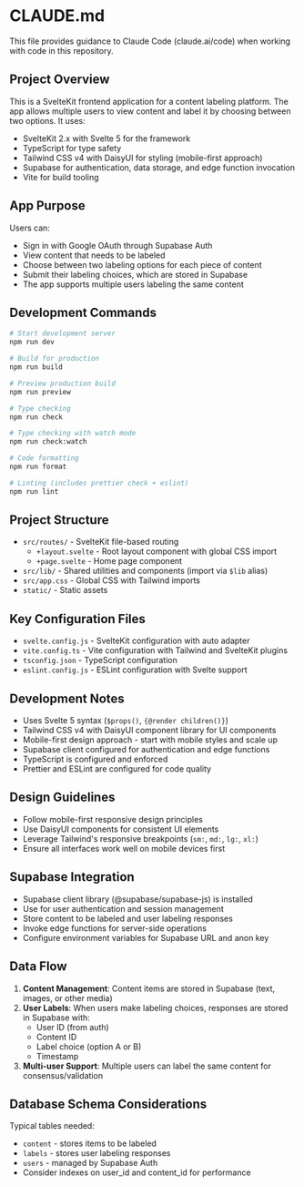 # CLAUDE.md

This file provides guidance to Claude Code (claude.ai/code) when working with code in this repository.

## Project Overview

This is a SvelteKit frontend application for a content labeling platform. The app allows multiple users to view content and label it by choosing between two options. It uses:

- SvelteKit 2.x with Svelte 5 for the framework
- TypeScript for type safety
- Tailwind CSS v4 with DaisyUI for styling (mobile-first approach)
- Supabase for authentication, data storage, and edge function invocation
- Vite for build tooling

## App Purpose

Users can:

- Sign in with Google OAuth through Supabase Auth
- View content that needs to be labeled
- Choose between two labeling options for each piece of content
- Submit their labeling choices, which are stored in Supabase
- The app supports multiple users labeling the same content

## Development Commands

```bash
# Start development server
npm run dev

# Build for production
npm run build

# Preview production build
npm run preview

# Type checking
npm run check

# Type checking with watch mode
npm run check:watch

# Code formatting
npm run format

# Linting (includes prettier check + eslint)
npm run lint
```

## Project Structure

- `src/routes/` - SvelteKit file-based routing
  - `+layout.svelte` - Root layout component with global CSS import
  - `+page.svelte` - Home page component
- `src/lib/` - Shared utilities and components (import via `$lib` alias)
- `src/app.css` - Global CSS with Tailwind imports
- `static/` - Static assets

## Key Configuration Files

- `svelte.config.js` - SvelteKit configuration with auto adapter
- `vite.config.ts` - Vite configuration with Tailwind and SvelteKit plugins
- `tsconfig.json` - TypeScript configuration
- `eslint.config.js` - ESLint configuration with Svelte support

## Development Notes

- Uses Svelte 5 syntax (`$props()`, `{@render children()}`)
- Tailwind CSS v4 with DaisyUI component library for UI components
- Mobile-first design approach - start with mobile styles and scale up
- Supabase client configured for authentication and edge functions
- TypeScript is configured and enforced
- Prettier and ESLint are configured for code quality

## Design Guidelines

- Follow mobile-first responsive design principles
- Use DaisyUI components for consistent UI elements
- Leverage Tailwind's responsive breakpoints (`sm:`, `md:`, `lg:`, `xl:`)
- Ensure all interfaces work well on mobile devices first

## Supabase Integration

- Supabase client library (@supabase/supabase-js) is installed
- Use for user authentication and session management
- Store content to be labeled and user labeling responses
- Invoke edge functions for server-side operations
- Configure environment variables for Supabase URL and anon key

## Data Flow

1. **Content Management**: Content items are stored in Supabase (text, images, or other media)
2. **User Labels**: When users make labeling choices, responses are stored in Supabase with:
   - User ID (from auth)
   - Content ID
   - Label choice (option A or B)
   - Timestamp
3. **Multi-user Support**: Multiple users can label the same content for consensus/validation

## Database Schema Considerations

Typical tables needed:

- `content` - stores items to be labeled
- `labels` - stores user labeling responses
- `users` - managed by Supabase Auth
- Consider indexes on user_id and content_id for performance
